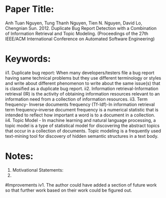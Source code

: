 # Paper Title:
Anh Tuan Nguyen, Tung Thanh Nguyen, Tien N. Nguyen, David Lo, Chengnian Sun. 2012. Duplicate Bug Report Detection with a Combination of Information Retrieval and Topic Modeling. (Proceedings of the 27th IEEE/ACM International Conference on Automated Software Engineering)

# Keywords:
ii1. Duplicate bug report: When many developers/testers file a bug report having same technical problems but they use different terminology or styles and write about different phenomenon to write about the same issue(s) that is classified as a duplicate bug report.
ii2. Information retrieval-Information retrieval (IR) is the activity of obtaining information resources relevant to an information need from a collection of information resources.
ii3. Term frequency- Inverse documents frequency (Tf-Idf)-In information retrieval term frequency–inverse document frequency is a numerical statistic that is intended to reflect how important a word is to a document in a collection.
ii4. Topic Model - In machine learning and natural language processing, a topic model is a type of statistical model for discovering the abstract topics that occur in a collection of documents. Topic modeling is a frequently used text-mining tool for discovery of hidden semantic structures in a text body.

# Notes:
1. Motivational Statements: 
2. 

#Improvements
iv1. The author could have added a section of future work so that further work based on their work could be figured out.
